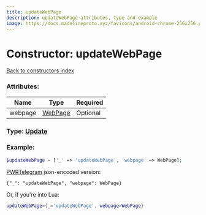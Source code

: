 ```yaml
---
title: updateWebPage
description: updateWebPage attributes, type and example
image: https://docs.madelineproto.xyz/favicons/android-chrome-256x256.png
---
```

# Constructor: updateWebPage  
[Back to constructors index](index.md)



### Attributes:

| Name     |    Type       | Required |
|----------|---------------|----------|
|webpage|[WebPage](../types/WebPage.md) | Optional|



### Type: [Update](../types/Update.md)


### Example:

```php
$updateWebPage = ['_' => 'updateWebPage', 'webpage' => WebPage];
```  

[PWRTelegram](https://pwrtelegram.xyz) json-encoded version:

```
{"_": "updateWebPage", "webpage": WebPage}
```


Or, if you're into Lua:

```lua
updateWebPage={_='updateWebPage', webpage=WebPage}

```


